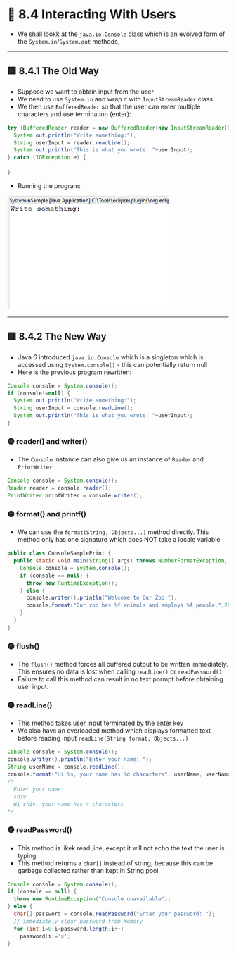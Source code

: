 <link href="../../styles.css" rel="stylesheet"></link>


# 🧠 8.4 Interacting With Users
* We shall lookk at the `java.io.Console` class which is an evolved form of the `System.in`/`System.out` methods,
<hr>

## 🟥 8.4.1 The Old Way
* Suppose we want to obtain input from the user
* We need to use `System.in` and wrap it with `InputStreamReader` class
* We then use `BufferedReader` so that the user can enter multiple characters and use termination (enter):
```java
try (BufferedReader reader = new BufferedReader(new InputStreamReader(System.in))) {
  System.out.println("Write something:");
  String userInput = reader.readLine();
  System.out.println("This is what you wrote: "+userInput);
} catch (IOException e) {
  
}
```
* Running the program:

![](screenshots/sample-program.gif)

<hr>

## 🟥 8.4.2 The New Way
* Java 6 introduced `java.io.Console` which is a singleton which is accessed using `System.console()` - this can potentially return null
* Here is the previous program rewritten:
```java
Console console = System.console();
if (console!=null) {
  System.out.println("Write something:");
  String userInput = console.readLine();
  System.out.println("This is what you wrote: "+userInput);
}
```

### 🟡 reader() and writer()
* The `Console` instance can also give us an instance of `Reader` and `PrintWriter`:
```java
Console console = System.console();
Reader reader = console.reader();
PrintWriter printWriter = console.writer();
```


### 🟡 format() and printf()
* We can use the `format(String, Objects...)` method directly. This method only has one signature which does NOT take a locale variable
```java
public class ConsoleSamplePrint {
  public static void main(String[] args) throws NumberFormatException, IOException {
    Console console = System.console();
    if (console == null) {
      throw new RuntimeException();
    } else {
      console.writer().println("Welcome to Our Zoo!");
      console.format("Our zoo has %f animals and employs %f people.",201, 25);
    }
  }
}
```

### 🟡 flush()
* The `flush()` method forces all buffered output to be written immediately. This ensures no data is lost when calling `readLine()` or `readPassword()`
* Failure to call this method can result in no text pormpt before obtaining user input.

### 🟡 readLine()
* This method takes user input terminated by the enter key
* We also have an overloaded method which displays formatted text before reading input `readLine(String format, Objects...)`
```java
Console console = System.console();
console.writer().println("Enter your name: ");
String userName = console.readLine();
console.format("Hi %s, your name has %d characters", userName, userName.length());
/*
  Enter your name: 
  shiv
  Hi shiv, your name has 4 characters
*/
```

### 🟡 readPassword()
* This method is likek readLine, except it will not echo the text the user is typing
* This method returns a `char[]` instead of string, because this can be garbage collected rather than kept in String pool
```java
Console console = System.console();
if (console == null) {
  throw new RuntimeException("Console unavailable");
} else {
  char[] password = console.readPassword("Enter your password: ");
  // immediately clear password from memory
  for (int i=0;i<password.length;i++)
    password[i]='x';
}
```
